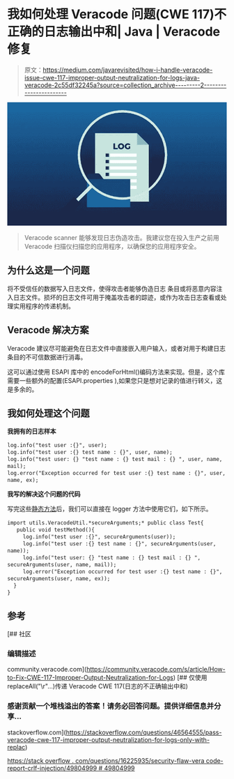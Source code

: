 # 我如何处理 Veracode 问题(CWE 117)不正确的日志输出中和| Java | Veracode 修复

> 原文：<https://medium.com/javarevisited/how-i-handle-veracode-issue-cwe-117-improper-output-neutralization-for-logs-java-veracode-2c55df32245a?source=collection_archive---------2----------------------->

![](img/a562458c3f3abab732bdb23ca2794a26.png)

> Veracode scanner 能够发现日志伪造攻击。我建议您在投入生产之前用 Veracode 扫描仪扫描您的应用程序，以确保您的应用程序安全。

## 为什么这是一个问题

将不受信任的数据写入日志文件，使得攻击者能够伪造日志
条目或将恶意内容注入日志文件。损坏的日志文件可用于掩盖攻击者的踪迹，或作为攻击日志查看或处理实用程序的传递机制。

## Veracode 解决方案

Veracode 建议尽可能避免在日志文件中直接嵌入用户输入，或者对用于构建日志条目的不可信数据进行消毒。

这可以通过使用 ESAPI 库中的 encodeForHtml()编码方法来实现。但是，这个库需要一些额外的配置(ESAPI.properties ),如果您只是想对记录的值进行转义，这是多余的。

## 我如何处理这个问题

**我拥有的日志样本**

```
log.info("test user :{}", user);
log.info("test user :{} test name : {}", user, name);
log.info("test user: {} "test name : {} test mail : {} ", user, name, mail);
log.error("Exception occurred for test user :{} test name : {}", user, name, ex); 
```

**我写的解决这个问题的代码**

写完这些[静态方法](https://www.java67.com/2014/10/difference-between-static-and-non-static-method-java-programming.html)后，我们可以直接在 logger 方法中使用它们，如下所示。

```
import utils.VeracodeUtil.*secureArguments;* public class Test{
   public void testMethod(){
     log.info("test user :{}", secureArguments(user));
     log.info("test user :{} test name : {}", secureArguments(user,    name));
     log.info("test user: {} "test name : {} test mail : {} ", secureArguments(user, name, mail));
     log.error("Exception occurred for test user :{} test name : {}", secureArguments(user, name, ex));
  }
}
```

## 参考

 [## 社区

### 编辑描述

community.veracode.com](https://community.veracode.com/s/article/How-to-Fix-CWE-117-Improper-Output-Neutralization-for-Logs) [](https://stackoverflow.com/questions/46564555/pass-veracode-cwe-117-improper-output-neutralization-for-logs-only-with-replac) [## 仅使用 replaceAll("\r"…)传递 Veracode CWE 117(日志的不正确输出中和)

### 感谢贡献一个堆栈溢出的答案！请务必回答问题。提供详细信息并分享…

stackoverflow.com](https://stackoverflow.com/questions/46564555/pass-veracode-cwe-117-improper-output-neutralization-for-logs-only-with-replac) 

[https://stack overflow . com/questions/16225935/security-flaw-vera code-report-crlf-injection/49804999 # 49804999](https://stackoverflow.com/questions/16225935/security-flaw-veracode-report-crlf-injection/49804999#49804999)